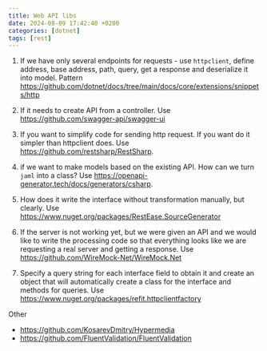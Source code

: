 ```yaml
---
title: Web API libs
date: 2024-08-09 17:42:40 +0200
categories: [dotnet]
tags: [rest]
---
```



1.  If we have only several endpoints for requests - use `httpclient`, define address, base address, path, query, get a response and deserialize it into model.
Pattern <https://github.com/dotnet/docs/tree/main/docs/core/extensions/snippets/http>

2. If it needs to create API from a controller. Use <https://github.com/swagger-api/swagger-ui>

3. If you want to simplify  code for sending http request.  If you want do it simpler than httpclient does. Use <https://github.com/restsharp/RestSharp>.
   
4. if we want to make models based on the existing API. How can we turn `jaml` into a class? Use  <https://openapi-generator.tech/docs/generators/csharp>.

5. How does it write the interface without transformation manually, but clearly. Use  <https://www.nuget.org/packages/RestEase.SourceGenerator>
	
6. If the server is not working yet, but we were given an API and we would like to write the processing code so that everything looks like we are requesting a real server and getting a response.
Use <https://github.com/WireMock-Net/WireMock.Net>

7. Specify a query string for each interface field to obtain it and create an object that will automatically create a class for the interface and methods for queries.
Use <https://www.nuget.org/packages/refit.httpclientfactory>

Other 

- <https://github.com/KosarevDmitry/Hypermedia>
- <https://github.com/FluentValidation/FluentValidation>
